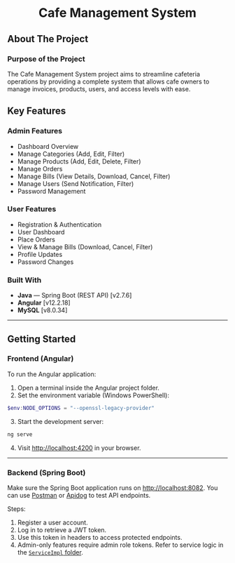 <h1 align="center">Cafe Management System</h1>

## About The Project

### Purpose of the Project

The Cafe Management System project aims to streamline cafeteria operations by providing a complete system that allows cafe owners to manage invoices, products, users, and access levels with ease.


## Key Features

### Admin Features

* Dashboard Overview
* Manage Categories (Add, Edit, Filter)
* Manage Products (Add, Edit, Delete, Filter)
* Manage Orders
* Manage Bills (View Details, Download, Cancel, Filter)
* Manage Users (Send Notification, Filter)
* Password Management

### User Features

* Registration & Authentication
* User Dashboard
* Place Orders
* View & Manage Bills (Download, Cancel, Filter)
* Profile Updates
* Password Changes

### Built With

* **Java** — Spring Boot (REST API) \[v2.7.6]
* **Angular** \[v12.2.18]
* **MySQL** \[v8.0.34]

---

## Getting Started

### Frontend (Angular)

To run the Angular application:

1. Open a terminal inside the Angular project folder.
2. Set the environment variable (Windows PowerShell):

```powershell
$env:NODE_OPTIONS = "--openssl-legacy-provider"
```

3. Start the development server:

```bash
ng serve
```

4. Visit [http://localhost:4200](http://localhost:4200) in your browser.

---

### Backend (Spring Boot)

Make sure the Spring Boot application runs on [http://localhost:8082](http://localhost:8082). You can use [Postman](https://www.postman.com/) or [Apidog](https://www.apidog.com) to test API endpoints.

Steps:

1. Register a user account.
2. Log in to retrieve a JWT token.
3. Use this token in headers to access protected endpoints.
4. Admin-only features require admin role tokens. Refer to service logic in the [`ServiceImpl` folder](https://github.com/Bahri-Adem/Cafe-Management-System-Angular-SpringBoot/blob/main/Backend/src/main/java/com/inn/cafe/serviceImpl).

